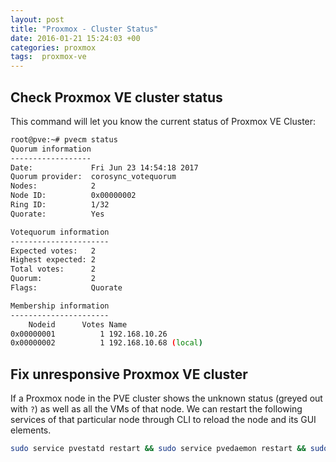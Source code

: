 ```yaml
---
layout: post
title: "Proxmox - Cluster Status"
date: 2016-01-21 15:24:03 +00
categories: proxmox
tags:  proxmox-ve
---
```


## Check Proxmox VE cluster status

This command will let you know the current status of Proxmox VE Cluster:

```bash
root@pve:~# pvecm status
Quorum information
------------------
Date:             Fri Jun 23 14:54:18 2017
Quorum provider:  corosync_votequorum
Nodes:            2
Node ID:          0x00000002
Ring ID:          1/32
Quorate:          Yes

Votequorum information
----------------------
Expected votes:   2
Highest expected: 2
Total votes:      2
Quorum:           2  
Flags:            Quorate 

Membership information
----------------------
    Nodeid      Votes Name
0x00000001          1 192.168.10.26
0x00000002          1 192.168.10.68 (local)
```

## Fix unresponsive Proxmox VE cluster

If a Proxmox node in the PVE cluster shows the unknown status (greyed out with `?`) as well as all the VMs of that node. We can restart the following services of that particular node through CLI to reload the node and its GUI elements.

```bash
sudo service pvestatd restart && sudo service pvedaemon restart && sudo service pveproxy restart
```
